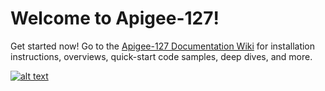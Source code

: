 # Welcome to Apigee-127!

Get started now! Go to the [Apigee-127 Documentation Wiki](https://github.com/apigee-127/a127-documentation/wiki) for installation instructions, overviews, quick-start code samples, deep dives, and more. 

[![alt text](https://raw.githubusercontent.com/apigee-127/a127-documentation/master/a127/images/apigee-community.png "Ask questions on the Apigee Community")](https://community.apigee.com)
 
